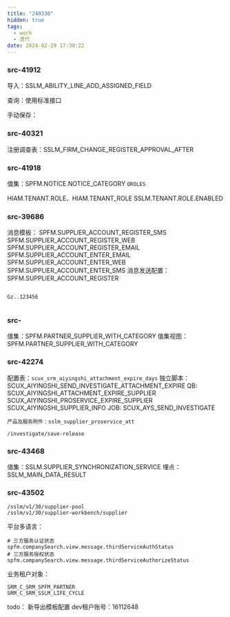 ```yaml
---
title: "240330"
hidden: true
tags:
  - work
  - 迭代
date: 2024-02-29 17:30:22
---
```

### src-41912

导入：SSLM_ABILITY_LINE_ADD_ASSIGNED_FIELD

查询：使用标准接口

手动保存：



### src-40321


注册调查表：SSLM_FIRM_CHANGE_REGISTER_APPROVAL_AFTER


### src-41918

值集：SPFM.NOTICE.NOTICE_CATEGORY    `OROLES`

  
HIAM.TENANT.ROLE、HIAM.TENANT_ROLE
SSLM.TENANT.ROLE.ENABLED


### src-39686

消息模板：
	SPFM.SUPPLIER_ACCOUNT_REGISTER_SMS
	SPFM.SUPPLIER_ACCOUNT_REGISTER_WEB
	SPFM.SUPPLIER_ACCOUNT_REGISTER_EMAIL
	SPFM.SUPPLIER_ACCOUNT_ENTER_EMAIL
	SPFM.SUPPLIER_ACCOUNT_ENTER_WEB
	SPFM.SUPPLIER_ACCOUNT_ENTER_SMS
消息发送配置：
	SPFM.SUPPLIER_ACCOUNT_REGISTER

```

Gz..123456


```



### src-

值集：SPFM.PARTNER_SUPPLIER_WITH_CATEGORY
值集视图：SPFM.PARTNER_SUPPLIER_WITH_CATEGORY


### src-42274

配置表：`scux_srm_aiyingshi_attachment_expire_days`
独立脚本：SCUX_AIYINGSHI_SEND_INVESTIGATE_ATTACHMENT_EXPIRE
QB:
	SCUX_AIYINGSHI_ATTACHMENT_EXPIRE_SUPPLIER
	SCUX_AIYINGSHI_PROSERVICE_EXPIRE_SUPPLIER
	SCUX_AIYINGSHI_SUPPLIER_INFO
JOB: SCUX_AYS_SEND_INVESTIGATE


```
产品及服务附件：sslm_supplier_proservice_att
```

```
/investigate/save-release
```


### src-43468

值集：SSLM.SUPPLIER_SYNCHRONIZATION_SERVICE
埋点：SSLM_MAIN_DATA_RESULT

### src-43502

```
/sslm/v1/30/supplier-pool
/sslm/v1/30/supplier-workbench/supplier
```

平台多语言：
```
# 三方服务认证状态
spfm.companySearch.view.message.thirdServiceAuthStatus
# 三方服务授权状态
spfm.companySearch.view.message.thirdServiceAuthorizeStatus
```

业务租户对象：
```
SRM_C_SRM_SPFM_PARTNER
SRM_C_SRM_SSLM_LIFE_CYCLE
```


todo： 新导出模板配置
dev租户账号：16112648